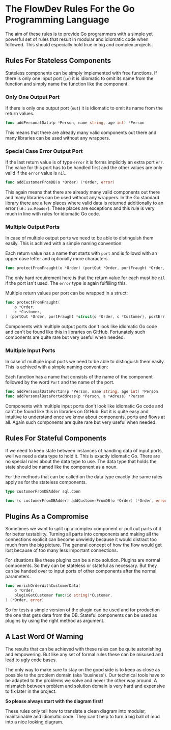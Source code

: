 # The FlowDev Rules For the Go Programming Language

The aim of these rules is to provide Go programmers with a simple yet powerful set of rules that
result in modular and idiomatic code when followed.
This should especially hold true in big and complex projects.

## Rules For Stateless Components
Stateless components can be simply implemented with free functions.
If there is only one input port (`in`) it is idiomatic to omit its name from the function and simply name the function like the component.

### Only One Output Port
If there is only one output port (`out`) it is idiomatic to omit its name from the return values.
```go
func addPersonalData(p *Person, name string, age int) *Person
```
This means that there are already many valid components out there and many libraries can be used without any wrappers.

### Special Case Error Output Port
If the last return value is of type `error` it is forms implicitly an extra port `err`.
The value for this port has to be handled first and the other values are only valid if the `error` value is `nil`.
```go
func addCustomerFromDB(o *Order) (*Order, error)
```
This again means that there are already many valid components out there and many libraries can be used without any wrappers.
In the Go standard library there are a few places where valid data is returned additionally to an error (i.e.: `io.Reader`).
These places are exceptions and this rule is very much in line with rules for idiomatic Go code.

### Multiple Output Ports
In case of multiple output ports we need to be able to distinguish them easily.
This is achived with a simple naming convention:

Each return value has a name that starts with `port` and is followd with an upper case letter and optionally more characters.
```go
func protectFromFraught(o *Order) (portOut *Order, portFraught *Order, portErr error)
```
The only hard requirement here is that the return value for each must be `nil` if the port isn't used.
The `error` type is again fulfilling this.

Multiple return values per port can be wrapped in a struct:
```go
func protectFromFraught(
	o *Order,
	c *Customer,
) (portOut *Order, portFraught *struct{o *Order, c *Customer}, portErr error)
```
Components with multiple output ports don't look like idiomatic Go code and can't be found like this in libraries on GitHub.
Fortunately such components are quite rare but very useful when needed.

### Multiple Input Ports
In case of multiple input ports we need to be able to distinguish them easily.
This is achived with a simple naming convention:

Each function has a name that consists of the name of the component followed by the word `Port` and the name of the port.
```go
func addPersonalDataPortIn(p *Person, name string, age int) *Person
func addPersonalDataPortAddress(p *Person, a *Adress) *Person
```
Components with multiple input ports don't look like idiomatic Go code and can't be found like this in libraries on GitHub.
But it is quite easy and intuitive to understand once we know about components, ports and flows at all.
Again such components are quite rare but very useful when needed.

## Rules For Stateful Components
If we need to keep state between instances of handling data of input ports, well we need a data type to hold it.
This is exactly idiomatic Go. There are no special rules about the data type to use.
The data type that holds the state should be named like the component as a noun.

For the methods that can be called on the data type exactly the same rules apply as for the stateless components.
```go
type customerFromDBAdder sql.Conn

func (c customerFromDBAdder) addCustomerFromDB(o *Order) (*Order, error)
```

## Plugins As a Compromise
Sometimes we want to split up a complex component or pull out parts of it for better testability.
Turning all parts into components and making all the connections explicit can become unwieldy because it would distract too much from the big picture.
The general concept of how the flow would get lost because of too many less important connections.

For situations like these plugins can be a nice solution.
Plugins are normal components. So they can be stateless or stateful as necessary.
But they can be handed over to input ports of other components after the normal parameters.
```go
func enrichOrderWithCustomerData(
	o *Order,
	pluginGetCustomer func(id string)*Customer,
) (*Order, error)
```
So for tests a simple version of the plugin can be used and for production the one that gets data from the DB.
Stateful components can be used as plugins by using the right method as argument.

## A Last Word Of Warning
The results that can be achieved with these rules can be quite astonishing and empowering.
But like any set of formal rules these can be misused and lead to ugly code bases.

The only way to make sure to stay on the good side is to keep as close as possible to the problem domain (aka 'business').
Our technical tools have to be adapted to the problems we solve and never the other way around.
A mismatch between problem and solution domain is very hard and expensive to fix later in the project.

**So please always start with the diagram first!**

These rules only tell how to translate a clean diagram into modular, maintainable and idiomatic code.
They can't help to turn a big ball of mud into a nice looking diagram.
